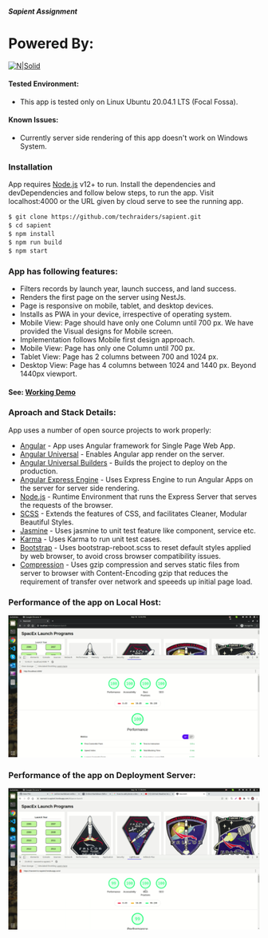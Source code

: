 ##### Sapient Assignment


# Powered By:
[![N|Solid](https://miro.medium.com/max/3200/1*F83F9d1ki3fG6LMG3AvIMg.png)](https://www.heroku.com/)
#### Tested Environment:
- This app is tested only on Linux Ubuntu 20.04.1 LTS (Focal Fossa).
#### Known Issues:
- Currently server side rendering of this app doesn't work on Windows System.

### Installation
App requires [Node.js](https://nodejs.org/) v12+ to run.
Install the dependencies and devDependencies and follow below steps, to run the app. Visit localhost:4000 or the URL given by cloud serve to see the running app.

```sh
$ git clone https://github.com/techraiders/sapient.git
$ cd sapient
$ npm install
$ npm run build
$ npm start
```

### App has following features:
  - Filters records by launch year, launch success, and land success.
  - Renders the first page on the server using NestJs.
  - Page is responsive on mobile, tablet, and desktop devices.
  - Installs as PWA in your device, irrespective of operating system.
  - Mobile View: Page should have only one Column until 700 px. We have provided the Visual designs for Mobile screen.
  - Implementation follows Mobile first design approach.
  - Mobile View: Page has only one Column until 700 px.
  - Tablet View: Page has 2 columns between 700 and 1024 px.
  - Desktop View: Page has 4 columns between 1024 and 1440 px. Beyond 1440px viewport.
  
#### See: [Working Demo](https://navneet-is-sapient.herokuapp.com/#/spacex-launch) 

### Aproach and Stack Details:

App uses a number of open source projects to work properly:

* [Angular](https://angular.io/) - App uses Angular framework for Single Page Web App.
* [Angular Universal](https://www.npmjs.com/package/nguniversal) - Enables Angular app render on the server.
* [Angular Universal Builders](https://www.npmjs.com/package/@nguniversal/builders) - Builds the project to deploy on the production.
* [Angular Express Engine](https://www.npmjs.com/package/@nguniversal/express-engine) - Uses Express Engine to run    Angular Apps on the server for server side rendering.
* [Node.js](https://nodejs.org/) - Runtime Environment that runs the Express Server that serves the requests of the browser.
* [SCSS](https://sass-lang.com/) - Extends the features of CSS, and facilitates Cleaner, Modular Beautiful Styles.
* [Jasmine](https://jasmine.github.io/) - Uses jasmine to unit test feature like component, service etc.
* [Karma](https://karma-runner.github.io/latest/index.html) - Uses Karma to run unit test cases.
* [Bootstrap](https://getbootstrap.com/) - Uses bootstrap-reboot.scss to reset default styles applied by web browser, to avoid cross browser compatibility issues.
* [Compression](https://www.npmjs.com/package/compression) - Uses gzip compression and serves static files from server to browser with Content-Encoding gzip that reduces the requirement of transfer over network and speeeds up initial page load.

### Performance of the app on Local Host:
![](src/assets/images/performance-localhost.png)

### Performance of the app on Deployment Server:
![](src/assets/images/performance-deployed.png)

